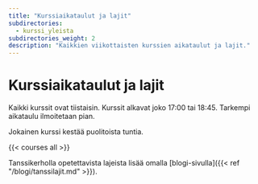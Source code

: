 ```yaml
---
title: "Kurssiaikataulut ja lajit"
subdirectories:
  - kurssi_yleista
subdirectories_weight: 2
description: "Kaikkien viikottaisten kurssien aikataulut ja lajit."
---
```


# Kurssiaikataulut ja lajit

Kaikki kurssit ovat tiistaisin. Kurssit alkavat joko 17:00 tai 18:45. Tarkempi aikataulu ilmoitetaan pian.

Jokainen kurssi kestää puolitoista tuntia.

<!-- {{< courseMeta all >}} -->

<!-- - alkeet kello 17:00 - 18:30 -->
<!-- - alkeisjatko kello 17:00 - 18:30  -->
<!-- - jatkokurssi kello 18:45 - 20:15 -->

{{< courses all >}}

Tanssikerholla opetettavista lajeista lisää omalla [blogi-sivulla]({{< ref "/blogi/tanssilajit.md" >}}).
